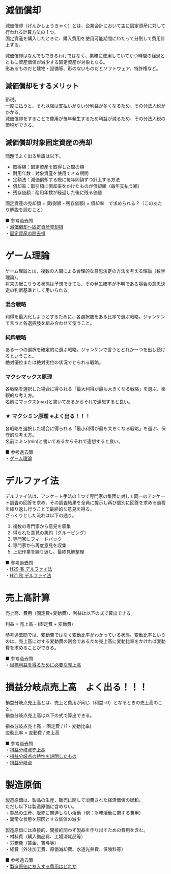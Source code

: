 # 減価償却

減価償却（げんかしょうきゃく）とは、企業会計において主に固定資産に対して行われる計算方法の 1 つ。  
固定資産を購入したときに、購入費用を使用可能期間にわたって分割して費用計上する。

減価償却はなんでもできるわけではなく、業務に使用していてかつ時間の経過とともに資産価値が減少する固定資産が対象となる。  
形あるものだと建物・設備等、形のないものだとソフトウェア、特許権など。

## 減価償却をするメリット

節税。  
一度に払うと、それ以降は支払いがない分利益が多くなるため、その分法人税がかかる。  
減価償却をすることで費用が毎年発生するため利益が減るため、その分法人税の節税ができる。

## 減価償却対象固定資産の売却

問題でよく出る単語は以下。

- 取得額：固定資産を取得した際の額
- 耐用年数：対象資産を使用できる期間
- 定額法：減価償却する際に毎年同額ずつ計上する方法
- 償却率：取引額に償却率をかけたものが償却額（毎年支払う額）
- 残存価額：耐用年数が経過した後に残る価値

固定資産の売却額 = (取得額 - 残存価額) × 償却率　で求められる？（このあたり解説を読むこと）

■ 参考過去問  
・[減価償却〜固定資産売却損](https://www.ap-siken.com/kakomon/23_toku/q75.html)  
・[固定資産の除去損](https://www.ap-siken.com/kakomon/05_aki/q77.html)

# ゲーム理論

ゲーム理論とは、複数の人間による合理的な意思決定の方法を考える理論（数学理論）。  
将来の起こりうる状態は予想できても、その発生確率が不明である場合の意思決定の判断基準として用いられる。

### 混合戦略

利得を最大化しようとするために、各選択肢をある比率で選ぶ戦略。ジャンケンで言うと各選択肢を組み合わせて使うこと。

### 純粋戦略

ある一つの選択を確定的に選ぶ戦略。ジャンケンで言うとどれか一つを出し続けるということ。  
絶対優位または絶対劣位の状況でとられる戦略。

### マクシマックス原理

各戦略を選択した場合に得られる「最大利得が最も大きくなる戦略」を選ぶ、楽観的な考え方。  
名前にマックス(max)と書いてあるからそれで連想すると良い。

### ★ マクシミン原理 ※よく出る！！！

各戦略を選択した場合に得られる「最小利得が最も大きくなる戦略」を選ぶ、保守的な考え方。  
名前にミン(min)と書いてあるからそれで連想すると良い。

■ 参考過去問  
・[ゲーム理論](https://www.ap-siken.com/kakomon/27_aki/q75.html)

# デルファイ法

デルファイ法は、アンケート手法の 1 つで専門家の集団に対して同一のアンケート調査の回答を求め、その調査結果を全員に提示し再び個別に回答を求める過程を繰り返し行うことで最終的な意見を得る。  
ざっくりとした流れは以下の通り。

1. 複数の専門家から意見を収集
2. 得られた意見の集約（グルーピング）
3. 専門家にフィードバック
4. 専門家から再度意見を収集
5. 上記作業を繰り返し、最終見解整理

■ 参考過去問  
・[H29 春 デルファイ法](https://www.ap-siken.com/kakomon/29_haru/q69.html)  
・[H21 秋 デルファイ法](https://www.ap-siken.com/kakomon/21_aki/q70.html)

# 売上高計算

売上高、費用（固定費+変動費）、利益は以下の式で算出できる。

利益 = 売上高 - (固定費 + 変動費)

参考過去問では、変動費ではなく変動比率がわかっている状態。変動比率というのは、売上高に対する変動費の割合であるため売上高に変動比率をかければ変動費を求めることができる。

■ 参考過去問  
・[目標利益を得るために必要な売上高](https://www.ap-siken.com/kakomon/05_haru/q77.html)

# 損益分岐点売上高　よく出る！！！

損益分岐点売上高とは、売上と費用が同じ（利益=0）となるときの売上高のこと。  
損益分岐点売上高は以下の式で算出できる。

損益分岐点売上高 = 固定費 / (1 - 変動比率)  
変動比率 = 変動費 / 売上高

■ 参考過去問  
・[損益分岐点売上高](https://www.ap-siken.com/kakomon/06_haru/q77.html)  
・[損益分岐点の特性を説明したもの](https://www.ap-siken.com/kakomon/29_haru/q77.html)  
・[損益分岐点](https://www.ap-siken.com/kakomon/21_haru/q77.html)

# 製造原価

製造原価は、製品の生産、販売に関して消費された経済価値の総和。  
ただし以下は製造原価に含めない。  
・製品の生産、販売に関連しない活動（例：財務活動に関する費用）  
・異常な状態を原因とする価値の減少

製造原価には直接的、間接的問わず製品を作り出すための費用を含む。  
・材料費（購入備品費、工場消耗品等）  
・労務費（賃金、賞与等）  
・経費（外注加工費、原価滅却費、水道光熱費、保険料等）

■ 参考過去問  
・[製造原価に参入する費用はどれか](https://www.ap-siken.com/kakomon/05_haru/q76.html)
